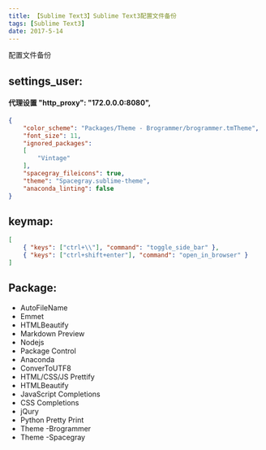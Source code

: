 ```yaml
---
title: 【Sublime Text3】Sublime Text3配置文件备份
tags: [Sublime Text3]
date: 2017-5-14
---
```

配置文件备份

## settings_user:
#### 代理设置 "http_proxy": "172.0.0.0:8080",
```json
{
	"color_scheme": "Packages/Theme - Brogrammer/brogrammer.tmTheme",
	"font_size": 11,
	"ignored_packages":
	[
		"Vintage"
	],
	"spacegray_fileicons": true,
	"theme": "Spacegray.sublime-theme",
	"anaconda_linting": false
}
```
## keymap:
```json
[
	{ "keys": ["ctrl+\\"], "command": "toggle_side_bar" },
	{ "keys": ["ctrl+shift+enter"], "command": "open_in_browser" }
]
```

## Package:
- AutoFileName
- Emmet
- HTMLBeautify
- Markdown Preview
- Nodejs
- Package Control
- Anaconda
- ConverToUTF8
- HTML/CSS/JS Prettify
- HTMLBeautify
- JavaScript Completions
- CSS Completions
- jQury
- Python Pretty Print
- Theme -Brogrammer
- Theme -Spacegray